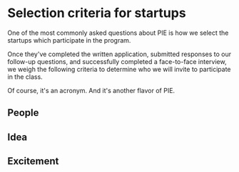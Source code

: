 # Selection criteria for startups

One of the most commonly asked questions about PIE is how we select the startups which participate in the program. 

Once they've completed the written application, submitted responses to our follow-up questions, and successfully completed a face-to-face interview, we weigh the following criteria to determine who we will invite to participate in the class.

Of course, it's an acronym. And it's another flavor of PIE.

## People

## Idea

## Excitement